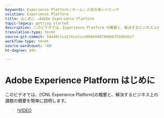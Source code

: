 ```yaml
---
keywords: Experience Platform；ホーム；人気の高いトピック
solution: Experience Platform
title: はじめに —Adobe Experience Platform
topic-legacy: getting started
description: このビデオでは、Experience Platform の概要と、解決するビジネス上の課題の概要を簡単に説明します。
translation-type: tm+mt
source-git-commit: 5d449c1ca174cafcca988e9487940eb7550bd5cf
workflow-type: tm+mt
source-wordcount: '49'
ht-degree: 44%

---
```



# Adobe Experience Platform はじめに

このビデオでは、[!DNL Experience Platform]の概要と、解決するビジネス上の課題の概要を簡単に説明します。

>[!VIDEO](https://video.tv.adobe.com/v/32797?quality=12&learn=on)